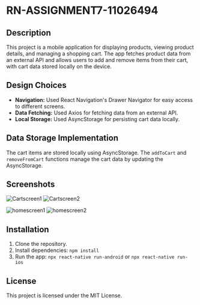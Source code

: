 # RN-ASSIGNMENT7-11026494

## Description
This project is a mobile application for displaying products, viewing product details, and managing a shopping cart. The app fetches product data from an external API and allows users to add and remove items from their cart, with cart data stored locally on the device.

## Design Choices
- **Navigation:** Used React Navigation's Drawer Navigator for easy access to different screens.
- **Data Fetching:** Used Axios for fetching data from an external API.
- **Local Storage:** Used AsyncStorage for persisting cart data locally.

## Data Storage Implementation
The cart items are stored locally using AsyncStorage. The `addToCart` and `removeFromCart` functions manage the cart data by updating the AsyncStorage.

## Screenshots
![Cartscreen1](https://github.com/user-attachments/assets/f83b0508-c285-4c7e-a5c6-6ef0930ac882)
![Cartscreen2](https://github.com/user-attachments/assets/452e0f70-cf18-4710-a113-29061c085b11)

![homescreen1](https://github.com/user-attachments/assets/51fc4ec5-cbb6-44ff-8723-7ec6b5c99c69)
![homescreen2](https://github.com/user-attachments/assets/510a8c82-b546-4461-806e-33b1419de173)


## Installation
1. Clone the repository.
2. Install dependencies: `npm install`
3. Run the app: `npx react-native run-android` or `npx react-native run-ios`

## License
This project is licensed under the MIT License.
